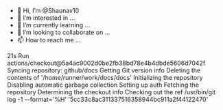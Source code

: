 - 👋 Hi, I’m @Shaunav10
- 👀 I’m interested in ...
- 🌱 I’m currently learning ...
- 💞️ I’m looking to collaborate on ...
- 📫 How to reach me ...

<!---
Shaunav10/Shaunav10 is a ✨ special ✨ repository because its `README.md` (this file) appears on your GitHub profile.
You can click the Preview link to take a look at your changes.
--->
21s
Run actions/checkout@5a4ac9002d0be2fb38bd78e4b4dbde5606d7042f
Syncing repository: github/docs
Getting Git version info
Deleting the contents of '/home/runner/work/docs/docs'
Initializing the repository
Disabling automatic garbage collection
Setting up auth
Fetching the repository
Determining the checkout info
Checking out the ref
/usr/bin/git log -1 --format='%H'
'5cc33c8ac311337516358944bc911a2f44122470'

